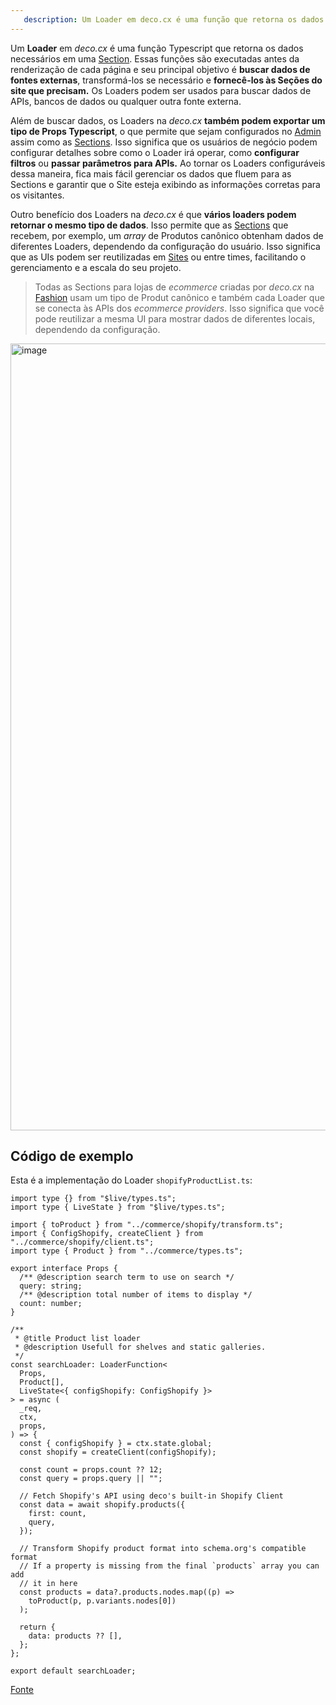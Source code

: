 ```yaml
---
   description: Um Loader em deco.cx é uma função que retorna os dados necessários para um Site.
---
```


Um **Loader** em _deco.cx_ é uma função Typescript que retorna os dados
necessários em uma [Section](https://deco.cx/docs/pt/concepts/section). Essas
funções são executadas antes da renderização de cada página e seu principal
objetivo é **buscar dados de fontes externas**, transformá-los se necessário e
**fornecê-los às Seções do site que precisam.** Os Loaders podem ser usados para
buscar dados de APIs, bancos de dados ou qualquer outra fonte externa.

Além de buscar dados, os Loaders na _deco.cx_ **também podem exportar um tipo de
Props Typescript**, o que permite que sejam configurados no
[Admin](https://deco.cx/admin) assim como as
[Sections](https://deco.cx/docs/pt/concepts/section). Isso significa que os
usuários de negócio podem configurar detalhes sobre como o Loader irá operar,
como **configurar filtros** ou **passar parâmetros para APIs.** Ao tornar os
Loaders configuráveis dessa maneira, fica mais fácil gerenciar os dados que
fluem para as Sections e garantir que o Site esteja exibindo as informações
corretas para os visitantes.

Outro benefício dos Loaders na _deco.cx_ é que **vários loaders podem retornar o
mesmo tipo de dados**. Isso permite que as
[Sections](https://deco.cx/docs/pt/concepts/section) que recebem, por exemplo, um _array_ de Produtos canônico obtenham dados de diferentes Loaders, dependendo
da configuração do usuário. Isso significa que as UIs podem ser reutilizadas em
[Sites](https://deco.cx/docs/pt/concepts/site) ou entre times, facilitando o
gerenciamento e a escala do seu projeto.

> Todas as Sections para lojas de _ecommerce_ criadas por _deco.cx_ na
> [Fashion](https://github.com/deco-sites/fashion) usam um tipo de
> Produt canônico e também cada Loader que se conecta às APIs dos
> _ecommerce providers_. Isso significa que você pode reutilizar a
> mesma UI para mostrar dados de diferentes locais, dependendo da configuração.

<img width="1259" alt="image" src="https://user-images.githubusercontent.com/18706156/224897214-a45b2731-5799-4007-8084-a8a772ddf5d2.png">

## Código de exemplo

Esta é a implementação do Loader `shopifyProductList.ts`:

```tsx
import type {} from "$live/types.ts";
import type { LiveState } from "$live/types.ts";

import { toProduct } from "../commerce/shopify/transform.ts";
import { ConfigShopify, createClient } from "../commerce/shopify/client.ts";
import type { Product } from "../commerce/types.ts";

export interface Props {
  /** @description search term to use on search */
  query: string;
  /** @description total number of items to display */
  count: number;
}

/**
 * @title Product list loader
 * @description Usefull for shelves and static galleries.
 */
const searchLoader: LoaderFunction<
  Props,
  Product[],
  LiveState<{ configShopify: ConfigShopify }>
> = async (
  _req,
  ctx,
  props,
) => {
  const { configShopify } = ctx.state.global;
  const shopify = createClient(configShopify);

  const count = props.count ?? 12;
  const query = props.query || "";

  // Fetch Shopify's API using deco's built-in Shopify Client
  const data = await shopify.products({
    first: count,
    query,
  });

  // Transform Shopify product format into schema.org's compatible format
  // If a property is missing from the final `products` array you can add
  // it in here
  const products = data?.products.nodes.map((p) =>
    toProduct(p, p.variants.nodes[0])
  );

  return {
    data: products ?? [],
  };
};

export default searchLoader;
```

[Fonte](https://github.com/deco-sites/std/blob/bedf496b7a2a480c1a9dfae477fe34020daae821/functions/shopifyProductList.ts)
